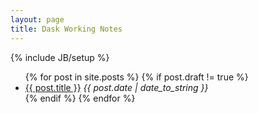```yaml
---
layout: page
title: Dask Working Notes
---
```


{% include JB/setup %}

<ul class="posts">
  {% for post in site.posts %}
    {% if post.draft != true %}
    <li><a href="{{ BASE_PATH }}{{ post.url }}">{{ post.title }}</a> <i>{{ post.date | date_to_string }}</i> </li>
    {% endif %}
  {% endfor %}
</ul>
